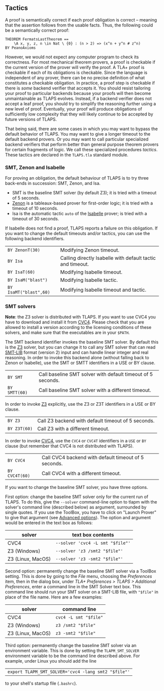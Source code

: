 ## Tactics
<div class="hr"></div>

A proof is semantically correct if each proof obligation is correct –
meaning that the assertion follows from the usable facts. Thus, the
following could be a semantically correct proof:

```tla
THEOREM FermatsLastTheorem ==
    \A x, y, z, n \in Nat \ {0} : (n > 2) => (x^n + y^n # z^n)
BY PeanoAxioms
```

<!--
---- MODULE Fermat ----
EXTENDS TLAPS, Naturals
AXIOM PeanoAxioms == TRUE
THEOREM FermatsLastTheorem ==
    \A x, y, z, n \in Nat \ {0} : (n > 2) => (x^n + y^n # z^n)
BY PeanoAxioms
====
-->

However, we would not expect any computer program to check its
correctness. For most mechanical theorem provers, a proof is checkable
if the current version of the prover will verify the proof. A TLA+ proof
is checkable if each of its obligations is checkable. Since the language
is independent of any prover, there can be no precise definition of what
constitutes a checkable obligation. In practice, a proof step is
checkable if there is *some* backend verifier that accepts it. You
should resist tailoring your proof to particular backends because your
proofs will then become unmaintainable as TLAPS evolves. Instead, if a
backend verifier does not accept a leaf proof, you should try to
simplify the reasoning further using a new level of proof. Eventually,
your proof will produce obligations of sufficiently low complexity that
they will likely continue to be accepted by future versions of TLAPS.

That being said, there are some cases in which you may want to bypass
the default behavior of TLAPS. You may want to give a longer timeout to
the default backend provers. Or you may want to call particular
specialized backend verifiers that perform better than general purpose
theorem provers for certain fragments of logic. We call these
specialized procedures *tactics*. These tactics are declared in the
`TLAPS.tla` standard module.


### SMT, Zenon and Isabelle
<div class="hr"></div>

For proving an obligation, the default behaviour of TLAPS is to try
three back-ends in succession: SMT, Zenon, and Isa.

- SMT is the baseline SMT solver (by default Z3); it is tried with a
  timeout of 5 seconds.
- [Zenon](http://zenon-prover.org/) is a tableaux-based prover for
  first-order logic; it is tried with a timeout of 10 seconds.
- Isa is the automatic tactic `auto` of the
  [Isabelle](http://www.cl.cam.ac.uk/research/hvg/isabelle/) prover;
  is tried with a timeout of 30 seconds.

If Isabelle does not find a proof, TLAPS reports a failure on this
obligation. If you want to change the default timeouts and/or tactics,
you can use the following backend identifiers.

|    |    |
|----|----|
| `BY ZenonT(30)` | Modifying Zenon timeout. |
| `BY Isa` | Calling directly Isabelle with default tactic and timeout. |
| `BY IsaT(60)` | Modifying Isabelle timeout. |
| `BY IsaM("blast")` | Modifying Isabelle tactic. |
| `BY IsaMT("blast",60)` | Modifying Isabelle timeout and tactic. |


### SMT solvers
<div class="hr"></div>

**Note**: the Z3 solver is distributed
with TLAPS. If you want to use CVC4 you have to download and install it
from [CVC4](https://cvc4.github.io). Please check that you are allowed
to install a version according to the licensing conditions of these
solvers, and make sure that the executables are in your `$PATH`.

The SMT backend identifier invokes the baseline SMT solver. By default
this is the [Z3](https://github.com/Z3Prover/z3/wiki) solver, but you
can change it to call any SMT solver that can read
[SMT-LIB](https://smtlib.cs.uiowa.edu) format (version 2) input and can
handle linear integer and real reasoning. In order to invoke this
backend alone (without falling back to Zenon or Isabelle), use the SMT
or SMTT identifiers in a USE or BY clause.

|    |    |
|----|----|
| `BY SMT` | Call baseline SMT solver with default timeout of 5 seconds. |
| `BY SMTT(60)` | Call baseline SMT solver with a different timeout. |

In order to invoke [Z3](https://github.com/Z3Prover/z3/wiki) explicitly,
use the Z3 or Z3T identifiers in a USE or BY clause.

|    |    |
|----|----|
| `BY Z3` | Call Z3 backend with default timeout of 5 seconds. |
| `BY Z3T(60)` | Call Z3 with a different timeout. |

In order to invoke [CVC4](https://cvc4.github.io), use the `CVC4` or
`CVC4T` identifiers in a `USE` or `BY` clause (but remember that CVC4 is
not distributed with TLAPS).

|    |    |
|----|----|
| `BY CVC4` | Call CVC4 backend with default timeout of 5 seconds. |
| `BY CVC4T(60)` | Call CVC4 with a different timeout. |

If you want to change the baseline SMT solver, you have three options.

First option: change the baseline SMT solver only for the current run of
TLAPS. To do this, give the `--solver` command-line option to tlapm with
the solver's command line (described below) as argument, surrounded by
single quotes. If you use the ToolBox, you have to click on "Launch
Prover" to give that argument (see [Advanced
options](Advanced_options.html)). The option and argument would be
entered in the text box as follows:

| solver            | text box contents                |
|-------------------|----------------------------------|
| CVC4              | `--solver 'cvc4 -L smt "$file"'` |
| Z3 (Windows)      | `--solver 'z3 /smt2 "$file"'`    |
| Z3 (Linux, MacOS) | `--solver 'z3 -smt2 "$file"'`    |

Second option: permanently change the baseline SMT solver via a ToolBox
setting. This is done by going to the *File* menu, choosing the
*Preferences* item, then in the dialog box, under
*TLA+ Preferences > TLAPS > Additional Preferences*,
enter a command line in the SMT Solver text box.
This command line should run your SMT solver on a SMT-LIB file,
with `"$file"` in place of the file name. Here are a few examples:

| solver            | command line          |
|-------------------|-----------------------|
| CVC4              | `cvc4 -L smt "$file"` |
| Z3 (Windows)      | `z3 /smt2 "$file"`    |
| Z3 (Linux, MacOS) | `z3 -smt2 "$file"`    |

Third option: permanently change the baseline SMT solver via an
environment variable. This is done by setting the `TLAPM_SMT_SOLVER`
environment variable to be the command line described above. For
example, under Linux you should add the line

|    |
|----|
| `export TLAPM_SMT_SOLVER='cvc4 -lang smt2 "$file"'` |

to your shell's startup file (`.bashrc`).
